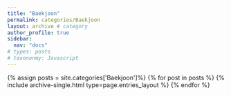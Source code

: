 ```yaml
---
title: "Baekjoon"
permalink: categories/Baekjoon
layout: archive # category
author_profile: true
sidebar:
  nav: "docs"
# types: posts
# taxononmy: Javascript
---
```



{% assign posts = site.categories['Baekjoon']%}
{% for post in posts %}
  {% include archive-single.html type=page.entries_layout %}
{% endfor %}

